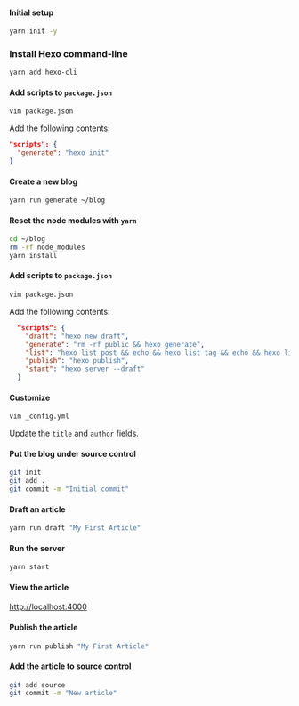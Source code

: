 #### Initial setup

```bash
yarn init -y
```

### Install Hexo command-line

```bash
yarn add hexo-cli
```

#### Add scripts to `package.json`

```bash
vim package.json
```

Add the following contents:

```json
"scripts": {
  "generate": "hexo init"
}
```

#### Create a new blog

```bash
yarn run generate ~/blog
```

#### Reset the node modules with `yarn`

```bash
cd ~/blog
rm -rf node_modules
yarn install
```

#### Add scripts to `package.json`

```bash
vim package.json
```

Add the following contents:

```json
  "scripts": {
    "draft": "hexo new draft",
    "generate": "rm -rf public && hexo generate",
    "list": "hexo list post && echo && hexo list tag && echo && hexo list category && echo && hexo list page",
    "publish": "hexo publish",
    "start": "hexo server --draft"
  }
```

#### Customize

```bash
vim _config.yml
```

Update the `title` and `author` fields.

#### Put the blog under source control

```bash
git init
git add .
git commit -m "Initial commit"
```

#### Draft an article

```bash
yarn run draft "My First Article"
```

#### Run the server

```bash
yarn start
```

#### View the article

[http://localhost:4000](http://localhost:4000)

#### Publish the article

```bash
yarn run publish "My First Article"
```

#### Add the article to source control

```bash
git add source
git commit -m "New article"
```
